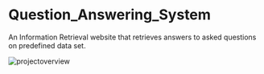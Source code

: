 # Question_Answering_System
An Information Retrieval website that retrieves answers to asked questions on predefined data set.

![projectoverview](https://user-images.githubusercontent.com/25733795/35597025-788aed44-05ea-11e8-8861-3d148548a99e.jpg)
